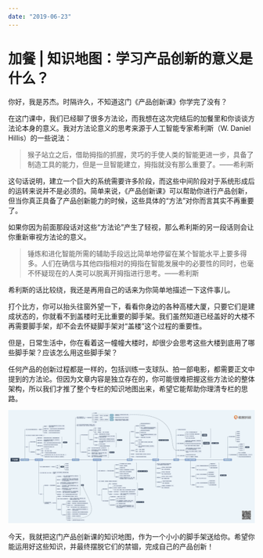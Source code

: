 ```yaml
---
date: "2019-06-23"
---  
```

      
# 加餐 | 知识地图：学习产品创新的意义是什么？
你好，我是苏杰。时隔许久，不知道这门《产品创新课》你学完了没有？

在这门课中，我们已经聊了很多方法论，而我想在这次完结后的加餐里和你谈谈方法论本身的意义。我对方法论意义的思考来源于人工智能专家希利斯（W. Daniel Hillis）的一些说法：

> 猴子站立之后，借助拇指的抓握，灵巧的手使人类的智能更进一步，具备了制造工具的能力，但是一旦智能建立，拇指就没有那么重要了。——希利斯

这句话说明，建立一个巨大的系统需要许多阶段，而这些中间阶段对于系统形成后的运转来说并不是必须的。简单来说，《产品创新课》可以帮助你进行产品创新，但当你真正具备了产品创新能力的时候，这些具体的“方法”对你而言其实不再重要了。

如果你因为前面那段话对这些“方法论”产生了轻视，那么希利斯的另一段话则会让你重新审视方法论的意义。

> 锤炼和进化智能所需的辅助手段远比简单地停留在某个智能水平上要多得多。人们在确信与其他四指相对的拇指在智能发展中的必要性的同时，也毫不怀疑现在的人类可以脱离开拇指进行思考。——希利斯

希利斯的话比较绕，我还是再用自己的话来为你简单地描述一下这件事儿。

打个比方，你可以抬头往窗外望一下，看看你身边的各种高楼大厦，只要它们是建成状态的，你就看不到盖楼时无比重要的脚手架。我们虽然知道已经盖好的大楼不再需要脚手架，却不会去怀疑脚手架对“盖楼”这个过程的重要性。

<!-- [[[read_end]]] -->

但是，日常生活中，你在看着这一幢幢大楼时，却很少会思考这些大楼到底用了哪些脚手架？应该怎么用这些脚手架？

任何产品的创新过程都是一样的，包括训练一支球队、拍一部电影，都需要正文中提到的方法论。但因为文章内容是独立存在的，你可能很难把握这些方法论的整体架构，所以我们才推了整个专栏的知识地图出来，希望它能帮助你理清专栏的思路。

![](./httpsstatic001geekbangorgresourceimage6f8e6f448d52e617dfe6ac63fd87c2e8c68e.png "产品创新知识地图")

今天，我就把这门产品创新课的知识地图，作为一个小小的脚手架送给你。希望你能运用好这些知识，并最终摆脱它们的禁锢，完成自己的产品创新！
